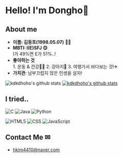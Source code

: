 # Hello! I'm Dongho🤲

## About me
- **이름: 김동호(1998.05.07)** 🙆‍♂️
- **MBTI: I(E)SFJ 😊</br>**
        I가 49%면 E가 51%..!
- **좋아하는 것**</br>1. 운동 & 건강🏋️‍♂️ 2. 강아지🐶  3. 여행가서 바다보는 것!✈
- **가치관**: 남부끄럽지 않은 인생을 살자!

![kdkdhoho's github stats](https://github-readme-stats.vercel.app/api?username=kdkdhoho&show_icons=true)
[![kdkdhoho's github stats](https://github-readme-stats.vercel.app/api/top-langs/?username=kdkdhoho&show_icons=true&hide_border=true&title_color=004386&icon_color=004386&layout=compact)](https://github.com/kdkdhoho)

## I tried..
![C](https://img.shields.io/badge/C-A8B9CC?style=flat-square&logo=C&logoColor=white)
![Java](https://img.shields.io/badge/Java-EFF8FB?style=flat-square&logo=java&logoColor=red)
![Python](https://img.shields.io/badge/Python-3766AB?style=flat-square&logo=Python&logoColor=yellow)

![HTML5](https://img.shields.io/badge/HTML5-E34F26?style=flat-square&logo=HTML5&logoColor=white)
![CSS](https://img.shields.io/badge/CSS-1572B6?style=flat-square&logo=css3&logoColor=white)
![JavaScript](https://img.shields.io/badge/JavaScript-F7DF1E?style=flat-square&logo=javascript&logoColor=black)

## Contact Me ✉
- hkim4410@naver.com
